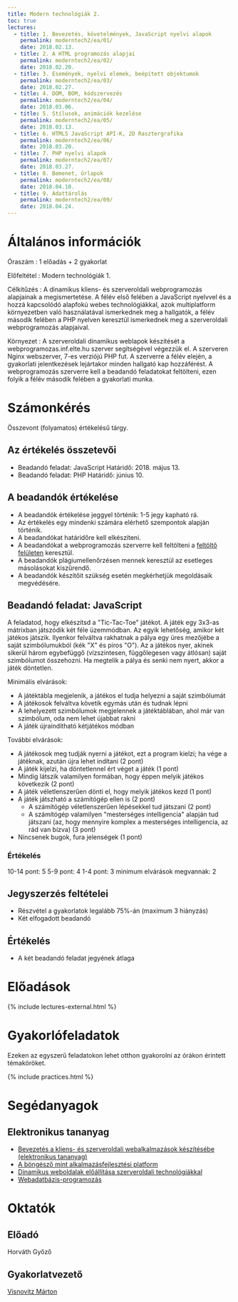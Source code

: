 ```yaml
---
title: Modern technológiák 2.
toc: true
lectures:
  - title: 1. Bevezetés, követelmények, JavaScript nyelvi alapok
    permalink: moderntech2/ea/01/
    date: 2018.02.13.
  - title: 2. A HTML programozás alapjai
    permalink: moderntech2/ea/02/
    date: 2018.02.20.
  - title: 3. Események, nyelvi elemek, beépített objektumok
    permalink: moderntech2/ea/03/
    date: 2018.02.27.
  - title: 4. DOM, BOM, kódszervezés
    permalink: moderntech2/ea/04/
    date: 2018.03.06.
  - title: 5. Stílusok, animációk kezelése
    permalink: moderntech2/ea/05/
    date: 2018.03.13.
  - title: 6. HTML5 JavaScript API-K, 2D Rasztergrafika
    permalink: moderntech2/ea/06/
    date: 2018.03.20.
  - title: 7. PHP nyelvi alapok
    permalink: moderntech2/ea/07/
    date: 2018.03.27.
  - title: 8. Bemenet, űrlapok
    permalink: moderntech2/ea/08/
    date: 2018.04.10.
  - title: 9. Adattárolás
    permalink: moderntech2/ea/09/
    date: 2018.04.24.
---
```


# Általános információk

Óraszám
: 1 előadás + 2 gyakorlat

Előfeltétel
: Modern technológiák 1.

Célkitűzés
: A dinamikus kliens- és szerveroldali webprogramozás alapjainak a megismertetése. A félév első felében a JavaScript nyelvvel és a hozzá kapcsolódó alapfokú webes technológiákkal, azok multiplatform környezetben való használatával ismerkednek meg a hallgatók, a félév második felében a PHP nyelven keresztül ismerkednek meg a szerveroldali webprogramozás alapjaival.

Környezet
: A szerveroldali dinamikus weblapok készítését a webprogramozas.inf.elte.hu szerver segítségével végezzük el. A szerveren Nginx webszerver, 7-es verziójú PHP fut. A szerverre a félév elején, a gyakorlati jelentkezések lejártakor minden hallgató kap hozzáférést. A webprogramozás szerverre kell a beadandó feladatokat feltölteni, ezen folyik a félév második felében a gyakorlati munka.

# Számonkérés

Összevont (folyamatos) értékelésű tárgy.

## Az értékelés összetevői

* Beadandó feladat: JavaScript
    Határidő: 2018. május 13.
* Beadandó feladat: PHP
    Határidő: június 10.

## A beadandók értékelése

* A beadandók értékelése jeggyel történik: 1-5 jegy kapható rá.
* Az értékelés egy mindenki számára elérhető szempontok alapján történik.
* A beadandókat határidőre kell elkészíteni.
* A beadandókat a webprogramozás szerverre kell feltölteni a [feltöltő felületen](http://webprogramozas.inf.elte.hu/ebr) keresztül.
* A beadandók plágiumellenőrzésen mennek keresztül az esetleges másolásokat kiszűrendő.
* A beadandók készítőit szükség esetén megkérhetjük megoldásaik megvédésére.

## Beadandó feladat: JavaScript

A feladatod, hogy elkészítsd a "Tic-Tac-Toe" játékot. A játék egy 3x3-as mátrixban játszódik két féle üzemmódban.
Az egyik lehetőség, amikor két játékos játszik. Ilyenkor felváltva rakhatnak a pálya egy üres mezőjébe a saját szimbólumukból (kék "X" és piros "O").
Az a játékos nyer, akinek sikerül három egybefüggő (vízszintesen, függőlegesen vagy átlósan) saját szimbólumot összehozni.
Ha megtelik a pálya és senki nem nyert, akkor a játék döntetlen.

Minimális elvárások:

* A játéktábla megjelenik, a játékos el tudja helyezni a saját szimbólumát
* A játékosok felváltva követik egymás után és tudnak lépni
* A lehelyezett szimbólumok megjelennek a játéktáblában, ahol már van szimbólum, oda nem lehet újabbat rakni
* A játék újraindítható kétjátékos módban

További elvárások:

* A játékosok meg tudják nyerni a játékot, ezt a program kielzi; ha vége a játéknak, azután újra lehet indítani (2 pont)
* A játék kijelzi, ha döntetlennel ért véget a játék (1 pont)
* Mindig látszik valamilyen formában, hogy éppen melyik játékos következik (2 pont)
* A játék véletlenszerűen dönti el, hogy melyik játékos kezd (1 pont)
* A játék játszható a számítógép ellen is (2 pont)
  - A számítógép véletlenszerűen lépésekkel tud játszani (2 pont)
  - A számítógép valamilyen "mesterséges intelligencia" alapján tud játszani (az, hogy mennyire komplex a mesterséges intelligencia, az rád van bízva) (3 pont)
* Nincsenek bugok, fura jelenségek (1 pont)

### Értékelés

10-14 pont: 5
5-9 pont: 4
1-4 pont: 3
minimum elvárások megvannak: 2

## Jegyszerzés feltételei

* Részvétel a gyakorlatok legalább 75%-án (maximum 3 hiányzás)
* Két elfogadott beadandó

## Értékelés

* A két beadandó feladat jegyének átlaga

# Előadások

{% include lectures-external.html %}

# Gyakorlófeladatok

Ezeken az egyszerű feladatokon lehet otthon gyakorolni az órákon érintett témaköröket.

{% include practices.html %}

# Segédanyagok

## Elektronikus tananyag

* [Bevezetés a kliens- és szerveroldali webalkalmazások készítésébe (elektronikus tananyag)](http://webprogramozas.inf.elte.hu/tananyag/wf2/index.html)
* [A böngésző mint alkalmazásfejlesztési platform](http://webprogramozas.inf.elte.hu/tananyag/kliens)
* [Dinamikus weboldalak előállítása szerveroldali technológiákkal](http://webprogramozas.inf.elte.hu/tananyag/szerver)
* [Webadatbázis-programozás](http://ade.web.elte.hu/wabp)

# Oktatók

## Előadó

Horváth Győző

## Gyakorlatvezető

[Visnovitz Márton](https://github.com/vimtaai/elte/tree/master/2017-18-2)
